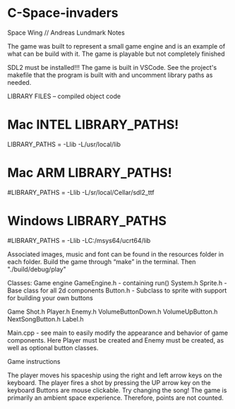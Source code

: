 # C-Space-invaders

Space Wing // Andreas Lundmark
Notes

The game was built to represent a small game engine and is an example of what can be build with it. The game is playable but not completely finished

SDL2 must be installed!!!
The game is built in VSCode.
See the project's makefile that the program is built with and uncomment library paths as needed.


 LIBRARY FILES – compiled object code
# Mac INTEL LIBRARY_PATHS!
LIBRARY_PATHS = -Llib -L/usr/local/lib
# Mac ARM LIBRARY_PATHS!
#LIBRARY_PATHS = -Llib -L/sr/local/Cellar/sdl2_ttf
# Windows LIBRARY_PATHS
#LIBRARY_PATHS = -Llib -LC:/msys64/ucrt64/lib


Associated images, music and font can be found in the resources folder in each folder.
Build the game through “make” in the terminal.
Then "./build/debug/play"


Classes:
Game engine
GameEngine.h - containing run()
System.h
Sprite.h - Base class for all 2d components
Button.h - Subclass to sprite with support for building your own buttons


Game
Shot.h
Player.h
Enemy.h
VolumeButtonDown.h
VolumeUpButton.h
NextSongButton.h
Label.h


Main.cpp - see main to easily modify the appearance and behavior of game components. Here Player must be created and Enemy must be created, as well as optional button classes.


Game instructions


The player moves his spaceship using the right and left arrow keys on the keyboard.
The player fires a shot by pressing the UP arrow key on the keyboard
Buttons are mouse clickable. Try changing the song!
The game is primarily an ambient space experience. Therefore, points are not counted.

